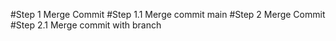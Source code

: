 #Step 1 Merge Commit
#Step 1.1 Merge commit main
#Step 2 Merge Commit 
#Step 2.1 Merge commit with branch